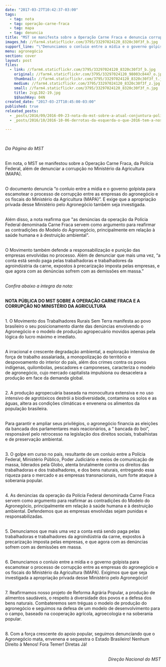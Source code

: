 ```yaml
---
date: "2017-03-27T10:42:37-03:00"
tags:
  - tag: nota
  - tag: operação-carne-fraca
  - tag: mapa
  - tag: denuncia
title: "MST se manifesta sobre a Operação Carne Fraca e denuncia corrupção no MAPA "
images_hd: //farm4.staticflickr.com/3795/33297024120_8320c30f3f_b.jpg
support_line: "\"Denunciamos o conluio entre a mídia e o governo golpista para escamotear o processo de corrupção entre as empresas do agronegócio e os fiscais do Ministério da Agricultura (MAPA).\""
menu: agronegócio
section: cover
layout: post
files:
  - link: //farm4.staticflickr.com/3795/33297024120_8320c30f3f_b.jpg
    original: //farm4.staticflickr.com/3795/33297024120_98003c8447_o.jpg
    thumbnail: //farm4.staticflickr.com/3795/33297024120_8320c30f3f_t.jpg
    medium: //farm4.staticflickr.com/3795/33297024120_8320c30f3f_z.jpg
    small: //farm4.staticflickr.com/3795/33297024120_8320c30f3f_n.jpg
    title: 2cgLI02-19.jpg
    $$hashKey: 04N
created_date: "2017-03-27T10:45:00-03:00"
published: true
releated_posts:
  - _posts/2016/09/2016-09-23-nota-do-mst-sobre-a-atual-conjuntura-politica.md
  - _posts/2016/10/2016-10-06-derrotas-da-esquerda-o-que-2016-tem-a-nos-ensinar.md

---
```

<p>&nbsp;</p>

<p><em>Da P&aacute;gina do MST&nbsp;</em></p>

<p><br />
Em nota, o MST se manifestou sobre a Opera&ccedil;&atilde;o Carne Fraca, da Pol&iacute;cia Federal, al&eacute;m de denunciar a corrup&ccedil;&atilde;o no Minist&eacute;rio da Agricultura (MAPA).&nbsp;</p>

<p><br />
O documento denuncia &ldquo;o conluio entre a m&iacute;dia e o governo golpista para escamotear o processo de corrup&ccedil;&atilde;o entre as empresas do agroneg&oacute;cio e os fiscais do Minist&eacute;rio da Agricultura (MAPA)&rdquo;. E exige que a apropria&ccedil;&atilde;o privada desse Minist&eacute;rio pelo Agroneg&oacute;cio tamb&eacute;m seja investigada.&nbsp;</p>

<p><br />
Al&eacute;m disso, a nota reafirma que &quot;as den&uacute;ncias da opera&ccedil;&atilde;o da Pol&iacute;cia Federal denominada Carne Fraca servem como argumento para reafirmar as contradi&ccedil;&otilde;es do Modelo do Agroneg&oacute;cio, principalmente em rela&ccedil;&atilde;o &agrave; sa&uacute;de humana e &agrave; destrui&ccedil;&atilde;o ambiental&quot;.</p>

<p><br />
O Movimento tamb&eacute;m defende a responsabiliza&ccedil;&atilde;o e puni&ccedil;&atilde;o das empresas envolvidas no processo. Al&eacute;m de denunciar que mais uma vez, &ldquo;a conta est&aacute; sendo paga pelas trabalhadoras e trabalhadores da agroind&uacute;stria da carne, expostos &agrave; precariza&ccedil;&atilde;o imposta pelas empresas, e que agora com as den&uacute;ncias sofrem com as demiss&otilde;es em massa.&rdquo;&nbsp;</p>

<p><br />
<em>Confira abaixo a &iacute;ntegra da nota:</em></p>

<p><br />
<strong>NOTA P&Uacute;BLICA DO MST SOBRE A OPERA&Ccedil;&Atilde;O CARNE FRACA E A CORRUP&Ccedil;&Atilde;O NO MINIST&Eacute;RIO DA AGRICULTURA</strong></p>

<p><br />
1. O Movimento dos Trabalhadores Rurais Sem Terra manifesta ao povo brasileiro o seu posicionamento diante das den&uacute;ncias envolvendo o Agroneg&oacute;cio e o modelo de produ&ccedil;&atilde;o agropecu&aacute;rio movidos apenas pela l&oacute;gica do lucro m&aacute;ximo e imediato.</p>

<p><br />
A irracional e crescente degrada&ccedil;&atilde;o ambiental, a explora&ccedil;&atilde;o intensiva de for&ccedil;a de trabalho assalariada, a monopoliza&ccedil;&atilde;o do territ&oacute;rio e despovoamento do interior do pa&iacute;s, al&eacute;m dos crimes contra os povos ind&iacute;genas, quilombolas, pescadores e camponeses, caracteriza o modelo de agroneg&oacute;cio, cujo mercado capitalista impulsiona ou desacelera a produ&ccedil;&atilde;o em face da demanda global.</p>

<p><br />
2. A produ&ccedil;&atilde;o agropecu&aacute;ria baseada na monocultura extensiva e no uso intensivo de agrot&oacute;xicos destr&oacute;i a biodiversidade, contamina os solos e as &aacute;guas, altera as condi&ccedil;&otilde;es clim&aacute;ticas e envenena os alimentos da popula&ccedil;&atilde;o brasileira.</p>

<p><br />
Para garantir e ampliar seus privil&eacute;gios, o agroneg&oacute;cio financia as elei&ccedil;&otilde;es da bancada dos parlamentares mais reacion&aacute;rios, a &ldquo; bancada do boi&rdquo;, respons&aacute;vel pelo retrocesso na legisla&ccedil;&atilde;o dos direitos sociais, trabalhistas e de preserva&ccedil;&atilde;o ambiental.</p>

<p><br />
3. O golpe em curso no pa&iacute;s, resultante de um conluio entre a Pol&iacute;cia Federal, Minist&eacute;rio P&uacute;blico, Poder Judici&aacute;rio e meios de comunica&ccedil;&atilde;o de massa, liderados pela Globo, atenta brutalmente contra os direitos das trabalhadoras e dos trabalhadores, e dos bens naturais, entregando essa riqueza para o mercado e as empresas transnacionais, num forte ataque &agrave; soberania popular.</p>

<p><br />
4. As den&uacute;ncias da opera&ccedil;&atilde;o da Pol&iacute;cia Federal denominada Carne Fraca servem como argumento para reafirmar as contradi&ccedil;&otilde;es do Modelo do Agroneg&oacute;cio, principalmente em rela&ccedil;&atilde;o &agrave; sa&uacute;de humana e &agrave; destrui&ccedil;&atilde;o ambiental. Defendemos que as empresas envolvidas sejam punidas e responsabilizadas.</p>

<p><br />
5. Denunciamos que mais uma vez a conta est&aacute; sendo paga pelas trabalhadoras e trabalhadores da agroind&uacute;stria da carne, expostos &agrave; precariza&ccedil;&atilde;o imposta pelas empresas, e que agora com as den&uacute;ncias sofrem com as demiss&otilde;es em massa.</p>

<p><br />
6. Denunciamos o conluio entre a m&iacute;dia e o governo golpista para escamotear o processo de corrup&ccedil;&atilde;o entre as empresas do agroneg&oacute;cio e os fiscais do Minist&eacute;rio da Agricultura (MAPA). Exigimos que que seja investigada a apropria&ccedil;&atilde;o privada desse Minist&eacute;rio pelo Agroneg&oacute;cio!</p>

<p><br />
7. Reafirmamos nosso projeto de Reforma Agr&aacute;ria Popular, a produ&ccedil;&atilde;o de alimentos saud&aacute;veis, o respeito &agrave; diversidade dos povos e a defesa dos bens naturais. Combateremos sem tr&eacute;guas o modelo de produ&ccedil;&atilde;o do agroneg&oacute;cio e seguimos na defesa de um modelo de desenvolvimento para o campo, baseado na coopera&ccedil;&atilde;o agr&iacute;cola, agroecologia e na soberania popular.</p>

<p><br />
8. Com a for&ccedil;a crescente do apoio popular, seguimos denunciando que o Agroneg&oacute;cio mata, envenena e sequestra o Estado Brasileiro! Nenhum Direito &agrave; Menos! Fora Temer! Diretas J&aacute;!</p>

<p style="text-align: right;"><br />
<em>Dire&ccedil;&atilde;o Nacional do MST</em></p>
